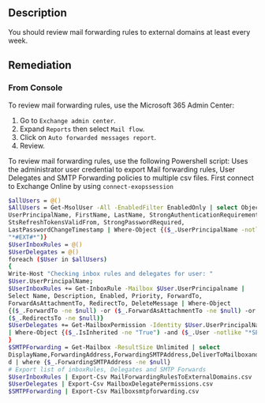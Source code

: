 ## Description

You should review mail forwarding rules to external domains at least every week.

## Remediation

### From Console

To review mail forwarding rules, use the Microsoft 365 Admin Center:

1. Go to `Exchange admin center`.
2. Expand `Reports` then select `Mail flow`.
3. Click on `Auto forwarded messages report`.
4. Review.

To review mail forwarding rules, use the following Powershell script:
Uses the administrator user credential to export Mail forwarding rules, User Delegates and
SMTP Forwarding policies to multiple csv files. First connect to Exchange Online by using
`connect-exopssession`

```bash
$allUsers = @()
$AllUsers = Get-MsolUser -All -EnabledFilter EnabledOnly | select ObjectID,
UserPrincipalName, FirstName, LastName, StrongAuthenticationRequirements,
StsRefreshTokensValidFrom, StrongPasswordRequired,
LastPasswordChangeTimestamp | Where-Object {($_.UserPrincipalName -notlike
"*#EXT#*")}
$UserInboxRules = @()
$UserDelegates = @()
foreach ($User in $allUsers)
{
Write-Host "Checking inbox rules and delegates for user: "
$User.UserPrincipalName;
$UserInboxRules += Get-InboxRule -Mailbox $User.UserPrincipalname |
Select Name, Description, Enabled, Priority, ForwardTo,
ForwardAsAttachmentTo, RedirectTo, DeleteMessage | Where-Object
{($_.ForwardTo -ne $null) -or ($_.ForwardAsAttachmentTo -ne $null) -or
($_.RedirectsTo -ne $null)}
$UserDelegates += Get-MailboxPermission -Identity $User.UserPrincipalName
| Where-Object {($_.IsInherited -ne "True") -and ($_.User -notlike "*SELF*")}
}
$SMTPForwarding = Get-Mailbox -ResultSize Unlimited | select
DisplayName,ForwardingAddress,ForwardingSMTPAddress,DeliverToMailboxandForwar
d | where {$_.ForwardingSMTPAddress -ne $null}
# Export list of inboxRules, Delegates and SMTP Forwards
$UserInboxRules | Export-Csv MailForwardingRulesToExternalDomains.csv
$UserDelegates | Export-Csv MailboxDelegatePermissions.csv
$SMTPForwarding | Export-Csv Mailboxsmtpforwarding.csv
```

